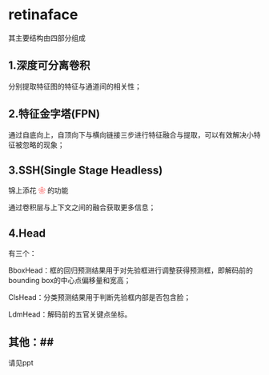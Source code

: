 # **retinaface** #

其主要结构由四部分组成

## 1.深度可分离卷积 ##

分别提取特征图的特征与通道间的相关性；

## 2.特征金字塔(FPN) ##

通过自底向上，自顶向下与横向链接三步进行特征融合与提取，可以有效解决小特征被忽略的现象；

## 3.SSH(Single Stage Headless) ##

锦上添花
<font color=red>❀</font>
的功能

通过卷积层与上下文之间的融合获取更多信息；

## 4.Head ##

有三个：

BboxHead：框的回归预测结果用于对先验框进行调整获得预测框，即解码前的bounding box的中心点偏移量和宽高；

ClsHead：分类预测结果用于判断先验框内部是否包含脸；

LdmHead：解码前的五官关键点坐标。

## 其他：##

请见ppt
